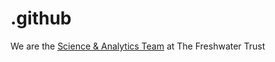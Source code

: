 # .github
We are the [Science &amp; Analytics Team](https://github.com/thefreshwatertrust/.github/blob/main/profile/README.md) at The Freshwater Trust
